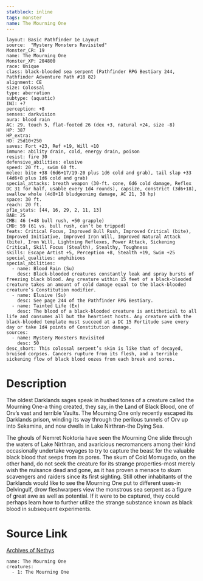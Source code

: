 ```yaml
---
statblock: inline
tags: monster
name: The Mourning One
---
```

```statblock
layout: Basic Pathfinder 1e Layout
source:  "Mystery Monsters Revisited"
Monster_CR: 19
name: The Mourning One
Monster_XP: 204800
race: Unique
class: black-blooded sea serpent (Pathfinder RPG Bestiary 244, Pathfinder Adventure Path #18 82)
alignment: CE
size: Colossal
type: aberration
subtype: (aquatic)
INI: +7
perception: +8
senses: darkvision
aura: blood rain
AC: 29, touch 5, flat-footed 26 (dex +3, natural +24, size -8)
HP: 387
HP_extra: 
HD: 25d10+250
saves: Fort +23, Ref +19, Will +10
immune: ability drain, cold, energy drain, poison
resist: fire 30
defensive_abilities: elusive
speed: 20 ft., swim 60 ft.
melee: bite +38 (6d6+17/19-20 plus 1d6 cold and grab), tail slap +33 (4d6+8 plus 1d6 cold and grab)
special_attacks: breath weapon (30-ft. cone, 6d6 cold damage, Reflex DC 31 for half, usable every 1d4 rounds), capsize, constrict (3d6+18), swallow whole (4d8+18 bludgeoning damage, AC 21, 38 hp)
space: 30 ft.
reach: 20 ft.
pf1e_stats: [44, 16, 29, 2, 11, 13]
BAB: 25
CMB: 46 (+48 bull rush, +50 grapple)
CMD: 59 (61 vs. bull rush, can’t be tripped)
feats: Critical Focus, Improved Bull Rush, Improved Critical (bite), Improved Initiative, Improved Iron Will, Improved Natural Attack (bite), Iron Will, Lightning Reflexes, Power Attack, Sickening Critical, Skill Focus (Stealth), Stealthy, Toughness
skills: Escape Artist +5, Perception +8, Stealth +19, Swim +25
special_qualities: amphibious
special_abilities:
  - name: Blood Rain (Su)
    desc: Black-blooded creatures constantly leak and spray bursts of freezing black blood. Any creature within 15 feet of a black-blooded creature takes an amount of cold damage equal to the black-blooded creature’s Constitution modifier.
  - name: Elusive (Su)
    desc: See page 244 of the Pathfinder RPG Bestiary.
  - name: Tainted Life (Ex)
    desc: The blood of a black-blooded creature is antithetical to all life and consumes all but the heartiest hosts. Any creature with the black-blooded template must succeed at a DC 15 Fortitude save every day or take 1d4 points of Constitution damage.
sources:
  - name: Mystery Monsters Revisited
    desc: 50
desc_short: This colossal serpent’s skin is like that of decayed, bruised corpses. Cancers rupture from its flesh, and a terrible sickening flow of black blood oozes from each break and sores.
```
# Description
The oldest Darklands sages speak in hushed tones of a creature called the Mourning One-a thing created, they say, in the Land of Black Blood, one of Orv’s vast and terrible Vaults. The Mourning One only recently escaped its Darklands prison, winding its way through the perilous tunnels of Orv up into Sekamina, and now dwells in Lake Nirthran-the Dying Sea.

The ghouls of Nemret Noktoria have seen the Mourning One slide through the waters of Lake Nirthran, and avaricious necromancers among their kind occasionally undertake voyages to try to capture the beast for the valuable black blood that seeps from its pores. The skum of Cold Momugado, on the other hand, do not seek the creature for its strange properties-most merely wish the nuisance dead and gone, as it has proven a menace to skum scavengers and raiders since its first sighting. Still other inhabitants of the Darklands would like to see the Mourning One put to different uses-in Delvingulf, drow fleshwarpers view the monstrous sea serpent as a figure of great awe as well as potential. If it were to be captured, they could perhaps learn how to further utilize the strange substance known as black blood in subsequent experiments.
# Source Link
[Archives of Nethys](https://aonprd.com/MonsterDisplay.aspx?ItemName=The%20Mourning%20One)
```encounter-table
name: The Mourning One
creatures:
  - 1: The Mourning One
```
